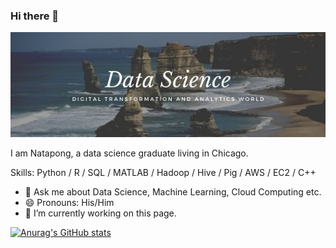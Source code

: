 ### Hi there 👋

![](https://github.com/iamnatapong55/iamnatapong55/blob/main/Banner.jpg)


I am Natapong, a data science graduate living in Chicago.

Skills: Python / R / SQL / MATLAB / Hadoop / Hive / Pig / AWS / EC2 / C++

- 💬 Ask me about Data Science, Machine Learning, Cloud Computing etc. 
- 😄 Pronouns: His/Him 
- 🔭 I’m currently working on this page. 

[![Anurag's GitHub stats](https://github-readme-stats.vercel.app/api?username=iamnatapong55)](https://github.com/anuraghazra/github-readme-stats)









